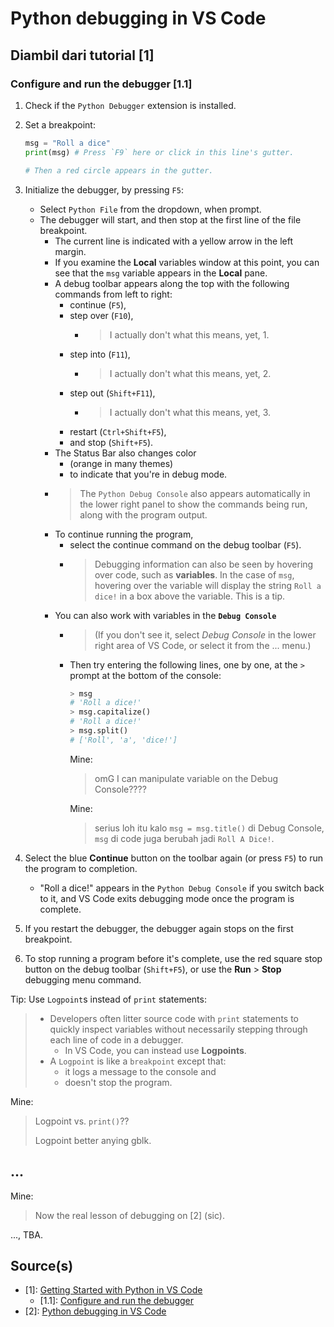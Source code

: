# Python debugging in VS Code

## Diambil dari tutorial [1]

### Configure and run the debugger [1.1]

1. Check if the `Python Debugger` extension is installed.
2. Set a breakpoint:

   ```python
   msg = "Roll a dice"
   print(msg) # Press `F9` here or click in this line's gutter.

   # Then a red circle appears in the gutter.
   ```

3. Initialize the debugger, by pressing `F5`:
   - Select `Python File` from the dropdown, when prompt.
   - The debugger will start, and then stop at the first line of the file breakpoint.
     - The current line is indicated with a yellow arrow in the left margin.
     - If you examine the **Local** variables window at this point, you can see that the `msg` variable appears in the **Local** pane.
     - A debug toolbar appears along the top with the following commands from left to right:
       - continue (`F5`),
       - step over (`F10`),
         - > I actually don't what this means, yet, 1.
       - step into (`F11`),
         - > I actually don't what this means, yet, 2.
       - step out (`Shift+F11`),
         - > I actually don't what this means, yet, 3.
       - restart (`Ctrl+Shift+F5`),
       - and stop (`Shift+F5`).
     - The Status Bar also changes color
       - (orange in many themes)
       - to indicate that you're in debug mode.
     - > The `Python Debug Console` also appears automatically in the lower right panel to show the commands being run, along with the program output.
     - To continue running the program,
       - select the continue command on the debug toolbar (`F5`).
       - > Debugging information can also be seen by hovering over code, such as **variables**. In the case of `msg`, hovering over the variable will display the string `Roll a dice!` in a box above the variable. This is a tip.
     - You can also work with variables in the **`Debug Console`**
       - > (If you don't see it, select *Debug Console* in the lower right area of VS Code, or select it from the ... menu.)
       - Then try entering the following lines, one by one, at the `>` prompt at the bottom of the console:

         ```python
         > msg
         # 'Roll a dice!'
         > msg.capitalize()
         # 'Roll a dice!'
         > msg.split()
         # ['Roll', 'a', 'dice!']
         ```

         Mine:
         > omG I can manipulate variable on the Debug Console????

         Mine:
         > serius loh itu kalo `msg = msg.title()` di Debug Console, `msg` di code juga berubah jadi `Roll A Dice!`.

4. Select the blue **Continue** button on the toolbar again (or press `F5`) to run the program to completion.
   - "Roll a dice!" appears in the `Python Debug Console` if you switch back to it, and VS Code exits debugging mode once the program is complete.
5. If you restart the debugger, the debugger again stops on the first breakpoint.
6. To stop running a program before it's complete, use the red square stop button on the debug toolbar (`Shift+F5`), or use the **Run** > **Stop** debugging menu command.

Tip: Use `Logpoint`s instead of `print` statements:
> - Developers often litter source code with `print` statements to quickly inspect variables without necessarily stepping through each line of code in a debugger.
>   - In VS Code, you can instead use **Logpoints**.
> - A `Logpoint` is like a `breakpoint` except that:
>   - it logs a message to the console and
>   - doesn't stop the program.

Mine:
> Logpoint vs. `print()`??
>
> Logpoint better anying gblk.

## ...

Mine:
> Now the real lesson of debugging on [2] (sic).

..., TBA.

## Source(s)

- [1]: [Getting Started with Python in VS Code](https://code.visualstudio.com/docs/python/python-tutorial)
  - [1.1]: [Configure and run the debugger](https://code.visualstudio.com/docs/python/python-tutorial#_configure-and-run-the-debugger)
- [2]: [Python debugging in VS Code](https://code.visualstudio.com/docs/python/debugging)

